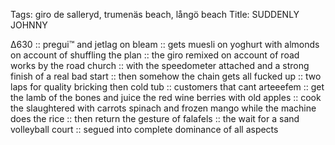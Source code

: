 Tags: giro de salleryd, trumenäs beach, långö beach
Title: SUDDENLY JOHNNY
  
∆630 :: pregui™ and jetlag on bleam :: gets muesli on yoghurt with almonds on account of shuffling the plan :: the giro remixed on account of road works by the road church :: with the speedometer attached and a strong finish of a real bad start :: then somehow the chain gets all fucked up :: two laps for quality bricking then cold tub :: customers that cant arteeefem :: get the lamb of the bones and juice the red wine berries with old apples :: cook the slaughtered with carrots spinach and frozen mango while the machine does the rice :: then return the gesture of falafels :: the wait for a sand volleyball court :: segued into complete dominance of all aspects  